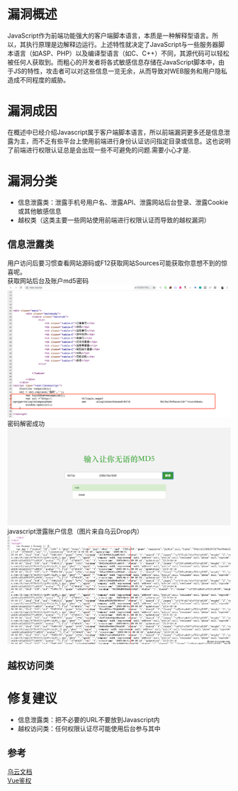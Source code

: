# 漏洞概述
JavaScript作为前端功能强大的客户端脚本语言，本质是一种解释型语言。所以，其执行原理是边解释边运行。上述特性就决定了JavaScript与一些服务器脚本语言（如ASP、PHP）以及编译型语言（如C、C++）不同，其源代码可以轻松被任何人获取到。而粗心的开发者将各式敏感信息存储在JavaScript脚本中，由于JS的特性，攻击者可以对这些信息一览无余，从而导致对WEB服务和用户隐私造成不同程度的威胁。
# 漏洞成因
在概述中已经介绍Javascript属于客户端脚本语言，所以前端漏洞更多还是信息泄露为主，而不乏有些平台上使用前端进行身份认证访问指定目录或信息。这也说明了前端进行权限认证总是会出现一些不可避免的问题.需要小心才是.
# 漏洞分类
* 信息泄露类：泄露手机号用户名、泄露API、泄露网站后台登录、泄露Cookie或其他敏感信息
* 越权类（这类主要一些网站使用前端进行权限认证而导致的越权漏洞）
## 信息泄露类
用户访问后要习惯查看网站源码或F12获取网站Sources可能获取你意想不到的惊喜呢。  
获取网站后台及账户md5密码  
![image](https://github.com/si1ent-le/JavaScript_Security/blob/master/login_JS.png)
密码解密成功  
![image](https://github.com/si1ent-le/JavaScript_Security/blob/master/login_md5.png)
javascript泄露账户信息（图片来自乌云Drop内）  
![image](https://github.com/si1ent-le/JavaScript_Security/blob/master/user_JS.png)
## 越权访问类


# 修复建议
* 信息泄露类：把不必要的URL不要放到Javascript内
* 越权访问类：任何权限认证尽可能使用后台参与其中

## 参考
[乌云文档](http://drops.wooyun.org/web/6710)  
[Vue鉴权](https://juejin.im/post/5c4a8a05e51d4506953e389b)
